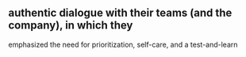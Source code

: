 ## authentic dialogue with their teams (and the company), in which they

emphasized the need for prioritization, self-care, and a test-and-learn